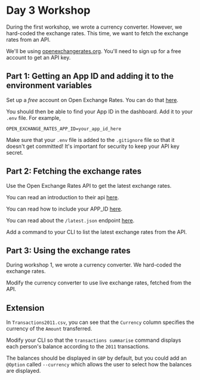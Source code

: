 # Day 3 Workshop

During the first workshop, we wrote a currency converter. However, we hard-coded
the exchange rates. This time, we want to fetch the exchange rates from an API.

We'll be using [openexchangerates.org](https://openexchangerates.org/). You'll
need to sign up for a free account to get an API key.

## Part 1: Getting an App ID and adding it to the environment variables

Set up a _free_ account on Open Exchange Rates. You can do that
[here](https://openexchangerates.org/signup/free).

You should then be able to find your App ID in the dashboard. Add it to your
`.env` file. For example,

```
OPEN_EXCHANGE_RATES_APP_ID=your_app_id_here
```

Make sure that your `.env` file is added to the `.gitignore` file so that it
doesn't get committed! It's important for security to keep your API key secret.

## Part 2: Fetching the exchange rates

Use the Open Exchange Rates API to get the latest exchange rates.

You can read an introduction to their api
[here](https://docs.openexchangerates.org/reference/api-introduction).

You can read how to include your APP_ID
[here](https://docs.openexchangerates.org/reference/authentication).

You can read about the `/latest.json` endpoint
[here](https://docs.openexchangerates.org/reference/latest-json).

Add a command to your CLI to list the latest exchange rates from the API.

## Part 3: Using the exchange rates

During workshop 1, we wrote a currency converter. We hard-coded the exchange
rates.

Modify the currency converter to use live exchange rates, fetched from the API.

## Extension

In `Transactions2011.csv`, you can see that the `Currency` column specifies the
currency of the `Amount` transferred.

Modify your CLI so that the `transactions summarise` command displays each
person's balance according to the `2011` transactions.

The balances should be displayed in `GBP` by default, but you could add an
`@Option` called `--currency` which allows the user to select how the balances
are displayed.

